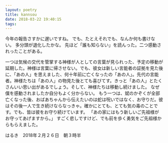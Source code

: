 ```yaml
---
layout: poetry
title: kannsou
date: 2018-03-22 19:40:15
tags:
---
```

今年の報告さすかに遅いですね。
でも、たとえそれでも、なんか何も書けない。
多分頭が退化したかな。
先ほど「誰も知らない」を読んった。二つ感動されったことがある。
<!-- more -->
一つは気候の交代を管掌する神様が人としての言葉が見られった、予定の移動が延期した。神様は言葉に帰させない。でも、彼女は新しい言能者の証拠を見た後に、「あの人」を思えました、何十年前に亡くなったの「あの人」。先代の言能者。神様たちは「あの人」の物見た後とても喜びてす。きっと「あの人」とたくさんいい思い出があるでしょう。そして、神様たちは移動し続けました。
なぜ僕を感動されましたか自分もよく分からない。
もう一つは、斌のかぞくが全部亡くなった後、おばあちゃんから伝えたいのは蛇は呪いではなく、お守りだ。彼はその後一人で生き続けならなっきゃ。確かにとても、とても気の毒のことです。でも、皆は彼をお守り続けています。
「あの家にはもう新しいご先祖様がお守ってあげますから。」
すごく悲しですけど、でも前を歩く勇気をご先祖様からもらえました。

はるき　2018年２月２６日　朝３時半